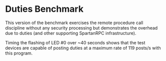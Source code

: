 
Duties Benchmark
================

This version of the benchmark exercises the remote procedure call discipline without any
security processing but demonstrates the overhead due to duties (and other supporting SpartanRPC
infrastructure).

Timing the flashing of LED #0 over ~40 seconds shows that the test devices are capable of
posting duties at a maximum rate of 119 posts/s with this program.
